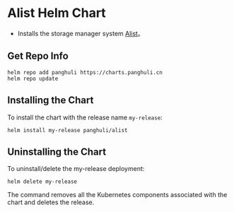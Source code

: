 # Alist Helm Chart

- Installs the storage manager system [Alist](https://alist.nn.ci/)。

## Get Repo Info

```console
helm repo add panghuli https://charts.panghuli.cn
helm repo update
```

## Installing the Chart

To install the chart with the release name `my-release`:

```console
helm install my-release panghuli/alist
```

## Uninstalling the Chart

To uninstall/delete the my-release deployment:

```console
helm delete my-release
```

The command removes all the Kubernetes components associated with the chart and deletes the release.

